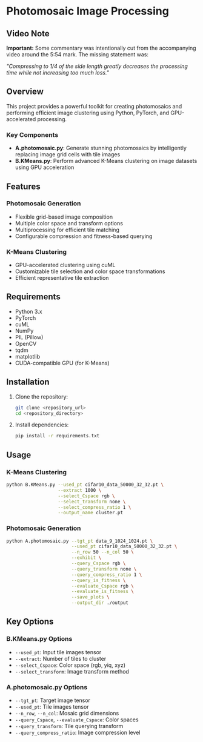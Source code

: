 # Photomosaic Image Processing

## Video Note

**Important:** Some commentary was intentionally cut from the accompanying video around the 5:54 mark. The missing statement was:

*"Compressing to 1/4 of the side length greatly decreases the processing time while not increasing too much loss."*
## Overview

This project provides a powerful toolkit for creating photomosaics and performing efficient image clustering using Python, PyTorch, and GPU-accelerated processing.

### Key Components

- **A.photomosaic.py**: Generate stunning photomosaics by intelligently replacing image grid cells with tile images
- **B.KMeans.py**: Perform advanced K-Means clustering on image datasets using GPU acceleration

## Features

### Photomosaic Generation
- Flexible grid-based image composition
- Multiple color space and transform options
- Multiprocessing for efficient tile matching
- Configurable compression and fitness-based querying

### K-Means Clustering
- GPU-accelerated clustering using cuML
- Customizable tile selection and color space transformations
- Efficient representative tile extraction

## Requirements

- Python 3.x
- PyTorch
- cuML
- NumPy
- PIL (Pillow)
- OpenCV
- tqdm
- matplotlib
- CUDA-compatible GPU (for K-Means)

## Installation

1. Clone the repository:
   ```bash
   git clone <repository_url>
   cd <repository_directory>
   ```

2. Install dependencies:
   ```bash
   pip install -r requirements.txt
   ```

## Usage

### K-Means Clustering

```bash
python B.KMeans.py --used_pt cifar10_data_50000_32_32.pt \
                   --extract 1000 \
                   --select_Cspace rgb \
                   --select_transform none \
                   --select_compress_ratio 1 \
                   --output_name cluster.pt
```

### Photomosaic Generation

```bash
python A.photomosaic.py --tgt_pt data_9_1024_1024.pt \
                        --used_pt cifar10_data_50000_32_32.pt \
                        --n_row 50 --n_col 50 \
                        --exhibit \
                        --query_Cspace rgb \
                        --query_transform none \
                        --query_compress_ratio 1 \
                        --query_is_fitness \
                        --evaluate_Cspace rgb \
                        --evaluate_is_fitness \
                        --save_plots \
                        --output_dir ./output
```

## Key Options

### B.KMeans.py Options
- `--used_pt`: Input tile images tensor
- `--extract`: Number of tiles to cluster
- `--select_Cspace`: Color space (rgb, yiq, xyz)
- `--select_transform`: Image transform method

### A.photomosaic.py Options
- `--tgt_pt`: Target image tensor
- `--used_pt`: Tile images tensor
- `--n_row`, `--n_col`: Mosaic grid dimensions
- `--query_Cspace`, `--evaluate_Cspace`: Color spaces
- `--query_transform`: Tile querying transform
- `--query_compress_ratio`: Image compression level


